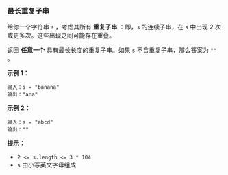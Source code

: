 ### 最长重复子串 ###
给你一个字符串 `s` ，考虑其所有 **重复子串** ：即，`s` 的连续子串，在 `s` 中出现 2 次或更多次。这些出现之间可能存在重叠。

返回 **任意一个** 具有最长长度的重复子串。如果 `s` 不含重复子串，那么答案为 `""` 。



**示例 1：**

```
输入：s = "banana"
输出："ana"
```

**示例 2：**

```
输入：s = "abcd"
输出：""
```



**提示：**

* `2 <= s.length <= 3 * 104`
* `s` 由小写英文字母组成

